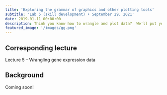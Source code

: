 ```yaml
---
title: 'Exploring the grammar of graphics and other plotting tools'
subtitle: 'Lab 5 (skill development) • September 29, 2021'
date: 2019-01-11 00:00:00
description: Think you know how to wrangle and plot data?  We'll put your skills to the test using a large dataset.  To illustrate the general utility of the methods you've used up to this point, we'll step away from gene expression for this lab and explore a different (and exciting!) type of data.
featured_image: '/images/gg.png'
---
```


## Corresponding lecture

Lecture 5 – Wrangling gene expression data

## Background

Coming soon!